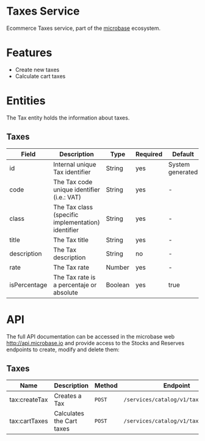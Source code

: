 # Taxes Service

Ecommerce Taxes service, part of the [microbase](http://microbase.io)
ecosystem.

# Features

* Create new taxes
* Calculate cart taxes

# Entities

The Tax entity holds the information about taxes.

## Taxes

Field | Description| Type | Required | Default
------|------------|------|----------|--------
id | Internal unique Tax identifier | String | yes | System generated
code | The Tax code unique identifier (i.e.: VAT) | String | yes | -
class | The Tax class (specific implementation) identifier | String | yes | -
title | The Tax title | String | yes | -
description | The Tax description | String | no | -
rate | The Tax rate | Number | yes | -
isPercentage | The Tax rate is a percentaje or absolute | Boolean | yes | true

# API

The full API documentation can be accessed in the microbase web http://api.microbase.io
and provide access to the Stocks and Reserves endpoints to create,
modify and delete them:

## Taxes

Name | Description | Method | Endpoint
-----|-------------|--------|---------
tax:createTax | Creates a Tax | `POST` | `/services/catalog/v1/tax.createTax`
tax:cartTaxes | Calculates the Cart taxes | `POST` | `/services/catalog/v1/tax.cartTaxes`
